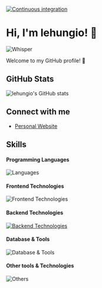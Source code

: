 [![Continuous integration](https://github.com/lehungio/lehungio/actions/workflows/metrics.yml/badge.svg)](https://github.com/lehungio/lehungio/actions/workflows/metrics.yml)
<!--
**lehungio/lehungio** is a ✨ _special_ ✨ repository because its `README.md` (this file) appears on your GitHub profile.

Here are some ideas to get you started:

- 🔭 I’m currently working on ...
- 🌱 I’m currently learning ...
- 👯 I’m looking to collaborate on ...
- 🤔 I’m looking for help with ...
- 💬 Ask me about ...
- 📫 How to reach me: ...
- 😄 Pronouns: ...
- ⚡ Fun fact: ...
-->

# Hi, I'm lehungio! 👋
![Whisper](https://github.com/images/mona-whisper.gif)

Welcome to my GitHub profile! 🌟

## GitHub Stats
![lehungio's GitHub stats](https://github-readme-stats.vercel.app/api?username=lehungio&show_icons=true&theme=cobalt)

## Connect with me
<!--
- [LinkedIn](https://www.linkedin.com/in/lehungio)
- [X](https://x.com/lehungio)
-->
- [Personal Website](https://lehungio.com)

## Skills

#### Programming Languages
![Languages](https://skillicons.dev/icons?i=c,cpp,js,go,python,java,swift,kotlin)

#### Frontend Technologies
![Frontend Technologies](https://skillicons.dev/icons?i=react,angular,next,html,css,tailwind)

#### Backend Technologies
[![Backend Technologies](https://skillicons.dev/icons?i=aws,azure,django,flask,docker,fastapi&perline=3)](https://skillicons.dev)

#### Database & Tools
![Database & Tools](https://skillicons.dev/icons?i=mysql,mongodb,bitbucket,jira)

#### Other tools & Technologies
![Others](https://skillicons.dev/icons?i=git,github,markdown,netlify,vercel,vscode,figma,,githubactions,gitlab)
